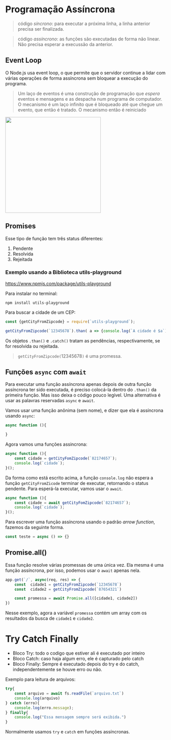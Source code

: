 # Programação Assíncrona

> código *síncrono*: para executar a próxima linha, a linha anterior precisa ser finalizada.

> código *assíncrono*: as funções são executadas de forma não linear. Não precisa esperar a execussão da anterior. 

## Event Loop

O Node.js usa event loop, o que permite que o servidor continue a lidar com várias operações de forma assíncrona sem bloquear a execução do programa.

> Um laço de eventos é uma construção de programação que *espera* eventos e mensagens e as despacha num programa de computador. O mecanismo é um laço infinito que é bloqueado até que chegue um evento, que então é tratado. O mecanismo então é reiniciado

<img src="https://cdn.hashnode.com/res/hashnode/image/upload/v1663325652752/J21ZzHc2G.gif" width ="300" >

## Promises

Esse tipo de função tem três status diferentes:

1. Pendente
2. Resolvida
3. Rejeitada

### Exemplo usando a Biblioteca utils-playground

https://www.npmjs.com/package/utils-playground

Para instalar no terminal:
```
npm install utils-playground
```

Para buscar a cidade de um CEP:

```javascript
const {getCityFromZipcode} = require(`utils-playground`);

getCityFromZipcode(`12345678`).than( a => {console.log(`A cidade é $a`);}).catch( erro => {console.log(erro);})
```

Os objetos `.than()` e `.catch()` tratam as pendências, respectivamente, se for resolvida ou rejeitada.

> `getCityFromZipcode(`12345678`)` é uma promessa.

## Funções ```async``` com  ```await```

Para executar uma função assíncrona apenas depois de outra função assíncrona ter sido executada, é preciso colocá-la dentro do ```.than()``` da primeira função. Mas isso deixa o código pouco legível. Uma alternativa é usar as palavras reservadas ```async``` e  ```await```.


Vamos usar uma função anônima (sem nome), e dizer que ela é assíncrona usando ```async```:
```javascript
async function (){

}
```
Agora vamos uma funções assincrona: 

```javascript
async function (){
    const cidade = getCityFomZipcode(`82174657`);
    console.log(`cidade`);
}();

```

Da forma como está escrito acima, a função ```console.log``` não espera a função ```getCityFromZicode``` terminar de executar, retornando o status pendente. Para esperá-la executar, vamos usar o ```await```.

```javascript
async function (){
    const cidade = await getCityFomZipcode(`82174657`);
    console.log(`cidade`);
}();
```

Para escrever uma função assíncrona usando o padrão *arrow function*, fazemos da seguinte forma.

```javascript
const teste = async () => {}
```

 ## Promise.all()

Essa função resolve várias promessas de uma única vez. Ela mesma é uma função assíncrona, por isso, podemos usar o `await` apenas nela. 

```javascript
app.get(`/`, async(req, res) => {
    const  cidade1 = getCityFromZipcode(`12345678`)
    const  cidade2 = getCityFromZipcode(`87654321`)

    const promessa = await Promise.all([cidade1, cidade2])
})
```

Nesse exemplo, agora a variável `promessa` contém um array com os resultados da busca de `cidade1` e `cidade2`.


# Try Catch Finally

- Bloco Try: todo o codigo que estiver ali é executado por inteiro
- Bloco Catch: caso haja algum erro, ele é capturado pelo catch
- Bloco Finally: Sempre é executado depois do try e do catch, independentemente se houve erro ou não. 

Exemplo para leitura de arquivos:

```javascript
try{
    const arquivo = await fs.readFile(`arquivo.txt`)
    console.log(arquivo)
} catch (erro){
    console.log(erro.message);
} finally{
    console.log("Essa mensagem sempre será exibida.")
}
```
Normalmente usamos `try` e `catch` em funções assíncronas.

